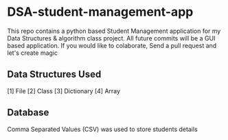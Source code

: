 # DSA-student-management-app
This repo contains a python based Student Management application for my Data Structures & algorithm class project. All future commits will be a GUI based application. If you would like to colaborate, Send a pull request and let's create magic

## Data Structures Used
[1] File 
[2] Class
[3] Dictionary
[4] Array

## Database
Comma Separated Values (CSV) was used to store students details
